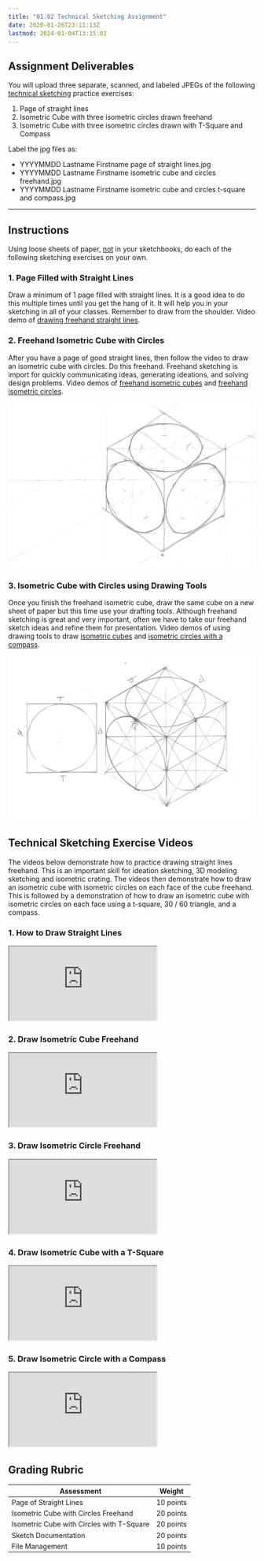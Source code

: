 ```yaml
---
title: "01.02 Technical Sketching Assignment"
date: 2020-01-26T23:11:13Z
lastmod: 2024-01-04T13:15:02
---
```


## Assignment Deliverables

You will upload three separate, scanned, and labeled JPEGs of the following [technical sketching](../../../../drawing/technical-sketching.md) practice exercises:

1.  Page of straight lines
2.  Isometric Cube with three isometric circles drawn freehand
3.  Isometric Cube with three isometric circles drawn with T-Square and Compass

Label the jpg files as:

- YYYYMMDD Lastname Firstname page of straight lines.jpg
- YYYYMMDD Lastname Firstname isometric cube and circles freehand.jpg
- YYYYMMDD Lastname Firstname isometric cube and circles t-square and compass.jpg

---

## Instructions

Using loose sheets of paper, <span style="text-decoration: underline;">not</span> in your sketchbooks, do each of the following sketching exercises on your own.

### 1. Page Filled with Straight Lines

Draw a minimum of 1 page filled with straight lines. It is a good idea to do this multiple times until you get the hang of it. It will help you in your sketching in all of your classes. Remember to draw from the shoulder. Video demo of [drawing freehand straight lines](https://www.youtu.be/UUQa2CtzIwE).

<div class="two-column-grid"><div>

### 2. Freehand Isometric Cube with Circles

After you have a page of good straight lines, then follow the video to draw an isometric cube with circles. Do this freehand. Freehand sketching is import for quickly communicating ideas, generating ideations, and solving design problems. Video demos of [freehand isometric cubes](https://www.youtu.be/8FkcqdCmT1U) and [freehand isometric circles](https://www.youtu.be/twj5luXIC_c).

</div>

![Freehand Isometric Cube with Circles Example](../../../../drawing/attachments/20220118-Isometric-Cube-with-Circles-Freehand-Example.jpg)

</div>

<div class="two-column-grid"><div>

### 3. Isometric Cube with Circles using Drawing Tools

Once you finish the freehand isometric cube, draw the same cube on a new sheet of paper but this time use your drafting tools. Although freehand sketching is great and very important, often we have to take our freehand sketch ideas and refine them for presentation. Video demos of using drawing tools to draw [isometric cubes](https://www.youtu.be/7t4ycR3fXJ4) and [isometric circles with a compass](https://www.youtu.be/EaTwlLaMYao).

</div>

![T-Square Isometric Cube with Circles Example](../../../../drawing/attachments/20220118-Isometric-Cube-with-Circles-T-Square-Example.jpg)

</div>

## Technical Sketching Exercise Videos

The videos below demonstrate how to practice drawing straight lines freehand. This is an important skill for ideation sketching, 3D modeling sketching and isometric crating. The videos then demonstrate how to draw an isometric cube with isometric circles on each face of the cube freehand. This is followed by a demonstration of how to draw an isometric cube with isometric circles on each face using a t-square, 30 / 60 triangle, and a compass.

<div class="tutorial-video-grid">

<div class="video-card">

### 1. How to Draw Straight Lines

<div class="iframe-16-9-container"><iframe class="youTubeIframe" src="https://www.youtube.com/embed/UUQa2CtzIwE?rel=0" width="300" height="150" allowfullscreen="allowfullscreen"></iframe></div>

</div>

<div class="video-card">

### 2. Draw Isometric Cube Freehand

<div class="iframe-16-9-container"><iframe class="youTubeIframe" src="https://www.youtube.com/embed/8FkcqdCmT1U?rel=0" width="300" height="150" allowfullscreen="allowfullscreen"></iframe></div>

</div>

<div class="video-card">

### 3. Draw Isometric Circle Freehand

<div class="iframe-16-9-container"><iframe class="youTubeIframe" src="https://www.youtube.com/embed/twj5luXIC_c?rel=0" width="300" height="150" allowfullscreen="allowfullscreen"></iframe></div>

</div>

<div class="video-card">

### 4. Draw Isometric Cube with a T-Square

<div class="iframe-16-9-container"><iframe class="youTubeIframe" src="https://www.youtube.com/embed/7t4ycR3fXJ4?rel=0" width="300" height="150" allowfullscreen="allowfullscreen"></iframe></div>

</div>

<div class="video-card">

### 5. Draw Isometric Circle with a Compass

<div class="iframe-16-9-container"><iframe class="youTubeIframe" src="https://www.youtube.com/embed/EaTwlLaMYao?rel=0" width="300" height="150" allowfullscreen="allowfullscreen"></iframe></div>

</div>

</div>

## Grading Rubric

<div class="responsive-table-markdown">

| Assessment                                | Weight    |
| ----------------------------------------- | --------- |
| Page of Straight Lines                    | 10 points |
| Isometric Cube with Circles Freehand      | 20 points |
| Isometric Cube with Circles with T-Square | 20 points |
| Sketch Documentation                      | 20 points |
| File Management                           | 10 points |

</div>
